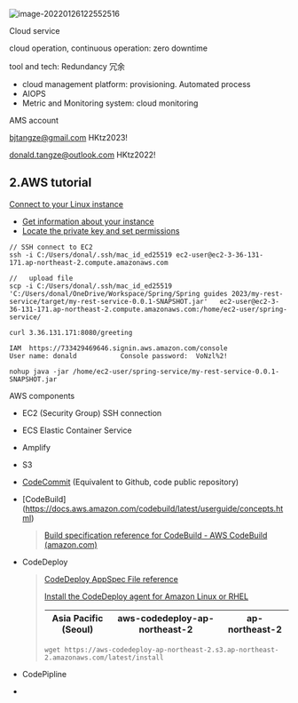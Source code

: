 ![image-20220126122552516](https://tva1.sinaimg.cn/large/e6c9d24egy1h39x2fs6u5j20kj087q3m.jpg)

Cloud service

cloud operation,  continuous operation:  zero downtime

tool and tech: Redundancy  冗余

* cloud management platform:    provisioning. Automated process
* AIOPS
* Metric and Monitoring system:  cloud monitoring

 

AMS account  

bjtangze@gmail.com    HKtz2023!

donald.tangze@outlook.com HKtz2022!            

##  2.AWS tutorial

[Connect to your Linux instance](https://docs.aws.amazon.com/AWSEC2/latest/UserGuide/connect-to-linux-instance.html#connection-prereqs-private-key)

* [Get information about your instance](https://docs.aws.amazon.com/AWSEC2/latest/UserGuide/connect-to-linux-instance.html#connection-prereqs-get-info-about-instance)
* [Locate the private key and set permissions](https://docs.aws.amazon.com/AWSEC2/latest/UserGuide/connect-to-linux-instance.html#connection-prereqs-private-key)





```shell
// SSH connect to EC2
ssh -i C:/Users/donal/.ssh/mac_id_ed25519 ec2-user@ec2-3-36-131-171.ap-northeast-2.compute.amazonaws.com

//   upload file 
scp -i C:/Users/donal/.ssh/mac_id_ed25519 'C:/Users/donal/OneDrive/Workspace/Spring/Spring guides 2023/my-rest-service/target/my-rest-service-0.0.1-SNAPSHOT.jar'   ec2-user@ec2-3-36-131-171.ap-northeast-2.compute.amazonaws.com:/home/ec2-user/spring-service/

curl 3.36.131.171:8080/greeting

IAM  https://733429469646.signin.aws.amazon.com/console
User name: donald           Console password:  VoNzl%2!

nohup java -jar /home/ec2-user/spring-service/my-rest-service-0.0.1-SNAPSHOT.jar
```

AWS components

* EC2  (Security Group)    SSH connection

* ECS  Elastic Container Service

* Amplify

* S3

* [CodeCommit]() (Equivalent to Github, code public repository)

* [CodeBuild] (https://docs.aws.amazon.com/codebuild/latest/userguide/concepts.html)

  > [Build specification reference for CodeBuild - AWS CodeBuild (amazon.com)](https://docs.aws.amazon.com/codebuild/latest/userguide/build-spec-ref.html)

* CodeDeploy

  > [CodeDeploy AppSpec File reference](https://docs.aws.amazon.com/codedeploy/latest/userguide/reference-appspec-file.html)
  >
  > [Install the CodeDeploy agent for Amazon Linux or RHEL](https://docs.aws.amazon.com/codedeploy/latest/userguide/codedeploy-agent-operations-install-linux.html)
  >
  > | Asia Pacific (Seoul) | aws-codedeploy-ap-northeast-2 | ap-northeast-2 |
  > | -------------------- | ----------------------------- | -------------- |
  >
  > ```
  > wget https://aws-codedeploy-ap-northeast-2.s3.ap-northeast-2.amazonaws.com/latest/install
  > ```



* CodePipline

* 
